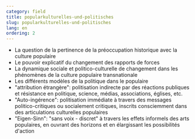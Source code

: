 ```yaml
---
category: field
title: popularkulturelles-und-politisches
slug: popularkulturelles-und-politisches
lang: en
ordering: 2
---
```

- La question de la pertinence de la préoccupation historique avec la culture populaire
- Le pouvoir explicatif du changement des rapports de forces
- La dynamique sociale et politico-culturelle de changement dans les phénomènes de la culture populaire transnationale
- Les différents modèles de la politique dans le populaire
- "attribution étrangère": politisation indirecte par des réactions publiques et résistance en politique, science, médias, associations, églises, etc.
- "Auto-ingérence": politisation immédiate à travers des messages politico-critiques ou socialement critiques, inscrits consciemment dans des articulations culturelles populaires
- "Eigen-Sinn": "sans voix - discret" à travers les effets informels des arts populaires, en ouvrant des horizons et en élargissant les possibilités d'action
